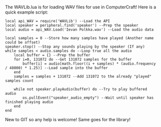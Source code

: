 The WAVLib.lua is for loading WAV files for use in ComputerCraft!
Here is a quick example script:

```
local api_WAV = require('WAVLib') --Load the API
local speaker = peripheral.find('speaker') --Prep the speaker
local audio = api_WAV.Load('Ievan Polkka.wav') --Load the audio data

local samples = 0 --Store how many samples have played (Another name could be offset)
speaker.stop() --Stop any sounds playing by the speaker (If any)
while samples < audio.samples do --Loop true all the audio
    local buffer = {} --Prep the buffer
    for i=0, 131072 do --Get 131072 samples for the buffer
        buffer[i] = audio[math.floor((i + samples) * (audio.frequency / 48000) * 1.25)] --Load sample into the buffer
    end
    samples = samples + 131072 --Add 131072 to the already "played" samples count

    while not speaker.playAudio(buffer) do --Try to play buffered audio
        os.pullEvent("speaker_audio_empty") --Wait until speaker has finished playing audio
    end
end
```
New to GIT so any help is welcome!
Same goes for the library!
